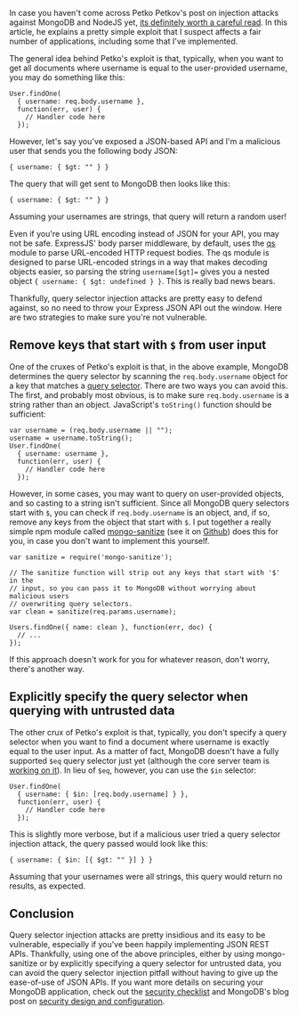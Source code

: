 In case you haven't come across Petko Petkov's post on injection attacks against MongoDB and NodeJS yet, [its definitely worth a careful read](http://blog.websecurify.com/2014/08/hacking-nodejs-and-mongodb.html). In this article, he explains a pretty simple exploit that I suspect affects a fair number of applications, including some that I've implemented.

The general idea behind Petko's exploit is that, typically, when you want to get all documents where username is equal to the user-provided username, you may do something like this:

```
User.findOne(
  { username: req.body.username },
  function(err, user) {
    // Handler code here
  });
```

However, let's say you've exposed a JSON-based API and I'm a malicious user that sends you the following body JSON:

```
{ username: { $gt: "" } }
```

The query that will get sent to MongoDB then looks like this:

```
{ username: { $gt: "" } }
```

Assuming your usernames are strings, that query will return a random user!

Even if you're using URL encoding instead of JSON for your API, you may not be safe. ExpressJS' body parser middleware, by default, uses the [qs](https://www.npmjs.org/package/qs#readme) module to parse URL-encoded HTTP request bodies. The qs module is designed to parse URL-encoded strings in a way that makes decoding objects easier, so parsing the string `username[$gt]=` gives you a nested object `{ username: { $gt: undefined } }`. This is really bad news bears.

Thankfully, query selector injection attacks are pretty easy to defend against, so no need to throw your Express JSON API out the window. Here are two strategies to make sure you're not vulnerable.

Remove keys that start with `$` from user input
------------------------

One of the cruxes of Petko's exploit is that, in the above example, MongoDB determines the query selector by scanning the `req.body.username` object for a key that matches a [query selector](http://docs.mongodb.org/manual/reference/operator/query/#query-selectors). There are two ways you can avoid this. The first, and probably most obvious, is to make sure `req.body.username` is a string rather than an object. JavaScript's `toString()` function should be sufficient:

```
var username = (req.body.username || "");
username = username.toString();
User.findOne(
  { username: username },
  function(err, user) {
    // Handler code here
  });
```

However, in some cases, you may want to query on user-provided objects, and so casting to a string isn't sufficient. Since all MongoDB query selectors start with `$`, you can check if `req.body.username` is an object, and, if so, remove any keys from the object that start with `$`. I put together a really simple npm module called [mongo-sanitize](https://www.npmjs.org/package/mongo-sanitize) (see it on [Github](https://github.com/vkarpov15/mongo-sanitize)) does this for you, in case you don't want to implement this yourself.

```
var sanitize = require('mongo-sanitize');
 
// The sanitize function will strip out any keys that start with '$' in the
// input, so you can pass it to MongoDB without worrying about malicious users
// overwriting query selectors.
var clean = sanitize(req.params.username);
 
Users.findOne({ name: clean }, function(err, doc) {
  // ...
});
```

If this approach doesn't work for you for whatever reason, don't worry, there's another way.

Explicitly specify the query selector when querying with untrusted data
-----------------------------

The other crux of Petko's exploit is that, typically, you don't specify a query selector when you want to find a document where username is exactly equal to the user input. As a matter of fact, MongoDB doesn't have a fully supported `$eq` query selector just yet (although the core server team is [working on it](https://jira.mongodb.org/browse/SERVER-14973)). In lieu of `$eq`, however, you can use the `$in` selector:

```
User.findOne(
  { username: { $in: [req.body.username] } },
  function(err, user) {
    // Handler code here
  });
```

This is slightly more verbose, but if a malicious user tried a query selector injection attack, the query passed would look like this:

```
{ username: { $in: [{ $gt: "" }] } }
```

Assuming that your usernames were all strings, this query would return no results, as expected.

Conclusion
----------

Query selector injection attacks are pretty insidious and its easy to be vulnerable, especially if you've been happily implementing JSON REST APIs. Thankfully, using one of the above principles, either by using mongo-sanitize or by explicitly specifying a query selector for untrusted data, you can avoid the query selector injection pitfall without having to give up the ease-of-use of JSON APIs. If you want more details on securing your MongoDB application, check out the [security checklist](http://docs.mongodb.org/manual/administration/security-checklist/) and MongoDB's blog post on [security design and configuration](http://blog.mongodb.org/post/86408399868/mongodb-security-part-1-design-and-configuration).
